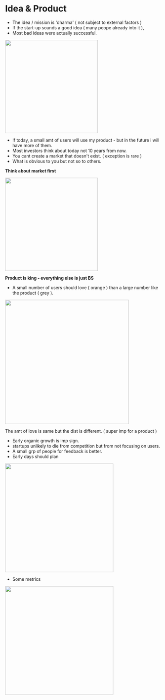 # Idea & Product

- The idea / mission is 'dharma' ( not subject to external factors )
- If the start-up sounds a good idea ( many peope already into it ),
- Most bad ideas were actually successful.


<img src="https://github.com/shekharbiswas/Startup-guide/assets/32758439/df9f0905-1d89-42f0-9725-cd0b752c8d66" width="300">


- If today, a small amt of users will use my product - but in the future i will have more of them.
- Most investors think about today not 10 years from now.
- You cant create a market that doesn't exist. ( exception is rare )
- What is obvious to you but not so to others.

**Think about market first**

<img src="https://github.com/shekharbiswas/Startup-guide/assets/32758439/69c71822-b1d4-42a9-878b-dce0fa7e8c4e" width="300">

**Product is king - everything else is just BS**

- A small number of users should love ( orange ) than a large number like the product ( grey ).

<img src="https://github.com/shekharbiswas/Startup-guide/assets/32758439/9a639640-0811-433d-908c-330a4f2f19d7" width="400">

The amt of love is same but the dist is different.
( super imp for a product )

- Early organic growth is imp sign.
- startups unlikely to die from competition but from not focusing on users.
- A small grp of people for feedback is better.
- Early days should plan

<img src="https://github.com/shekharbiswas/Startup-guide/assets/32758439/a7488575-88a0-4e18-bbda-d749b05162a8" width="350">

- Some metrics

<img src="https://github.com/shekharbiswas/Startup-guide/assets/32758439/2d176927-23b9-4978-826c-38f6bf233043" width="350">



